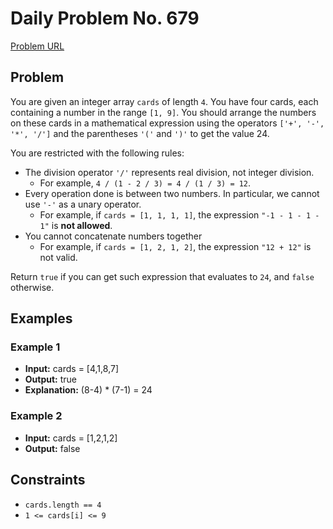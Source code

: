 # Daily Problem No. 679

[Problem URL](https://leetcode.com/problems/24-game/?envType=daily-question&envId=2025-08-18)

## Problem

You are given an integer array `cards` of length `4`. You have four cards, each containing a number in the range `[1, 9]`. You should arrange the numbers on these cards in a mathematical expression using the operators `['+', '-', '*', '/']` and the parentheses `'('` and `')'` to get the value 24.

You are restricted with the following rules:

- The division operator `'/'` represents real division, not integer division.
	- For example, `4 / (1 - 2 / 3) = 4 / (1 / 3) = 12`.
- Every operation done is between two numbers. In particular, we cannot use `'-'` as a unary operator.
	- For example, if `cards = [1, 1, 1, 1]`, the expression `"-1 - 1 - 1 - 1"` is **not allowed**.
- You cannot concatenate numbers together
	- For example, if `cards = [1, 2, 1, 2]`, the expression `"12 + 12"` is not valid.

Return `true` if you can get such expression that evaluates to `24`, and `false` otherwise.

## Examples

### Example 1

- **Input:** cards = [4,1,8,7]
- **Output:** true
- **Explanation:** (8-4) * (7-1) = 24

### Example 2

- **Input:** cards = [1,2,1,2]
- **Output:** false

## Constraints

- `cards.length == 4`
- `1 <= cards[i] <= 9`